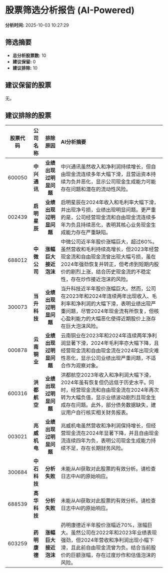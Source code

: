 # 股票筛选分析报告 (AI-Powered)

**分析时间:** 2025-10-03 10:27:29

## 筛选摘要

- **总分析股票数:** 10
- **建议保留:** 0
- **建议排除:** 10

## 建议保留的股票

无。


## 建议排除的股票

| 股票代码 | 公司名称 | 排除原因 | AI分析摘要 |
|:---:|:---:|:---:|:---|
| 600050 | **中兴通讯** | **业绩出现过明显问题** | 中兴通讯虽然收入和净利润持续增长，但自由现金流连续多年大幅下滑，且营运资本持续为负并恶化，显示公司现金生成能力可能存在问题和潜在的流动性风险。 |
| 002439 | **启明星辰** | **业绩出现过明显问题** | 启明星辰在2024年收入和毛利率大幅下滑，并出现净亏损，业绩出现明显问题。更严重的是，公司经营现金流和自由现金流连续多年为负且持续恶化，表明其核心业务现金生成能力存在严重缺陷。 |
| 688012 | **中微公司** | **涨幅巨大接近泡沫** | 中微公司近半年股价涨幅巨大，超过60%。虽然营收和毛利持续高增长，但2023年经营现金流和自由现金流曾出现大幅亏损，虽在2024年强劲恢复并转正，但考虑到短期内股价的剧烈上涨，结合历史现金流的不稳定性，存在炒作接近泡沫的风险。 |
| 300073 | **当升科技** | **业绩出现过明显问题** | 当升科技近半年股价涨幅巨大。然而，公司在2023年和2024年连续两年出现收入、毛利率和净利润的大幅下滑，表明业绩出现严重问题，尽管2024年现金流有所恢复，但核心盈利能力的大幅恶化使得近期股价上涨存在巨大泡沫风险。 |
| 000878 | **云南铜业** | **业绩出现过明显问题** | 云南铜业在2023年和2024年连续两年净利润显著下滑，2024年毛利率亦大幅下降，且经营现金流和自由现金流在2024年出现灾难性恶化，显示公司业绩出现严重问题，不适合作为观察对象。 |
| 600316 | **洪都航空** | **业绩出现过明显问题** | 洪都航空2023年收入和净利润大幅下滑，2024年虽有恢复但仍远低于历史水平。同时，经营现金流和自由现金流在2024年再次转为大幅负值，显示业绩波动剧烈且现金生成存在问题。此外，部分债务数据缺失，建议用户自行核实相关财务报表。 |
| 003021 | **兆威机电** | **业绩出现过明显问题** | 兆威机电虽然营收和净利润保持增长，但经营现金流在2024年显著下降，并且自由现金流连续四年为负，表明公司现金生成能力持续不足，存在长期财务风险。 |
| 300684 | **中石科技** | **分析失败** | 未能从AI获取对此股票的有效分析。请检查日志中AI的原始响应。 |
| 688539 | **高华科技** | **分析失败** | 未能从AI获取对此股票的有效分析。请检查日志中AI的原始响应。 |
| 603259 | **药明康德** | **涨幅巨大接近泡沫** | 药明康德近半年股价涨幅近70%，涨幅巨大。虽然公司在2022年和2023年业绩表现强劲，但2024年营收和净利润出现小幅下滑，且此前自由现金流曾为负。结合当前股价的巨额涨幅，存在过度炒作和估值泡沫的风险。 |

